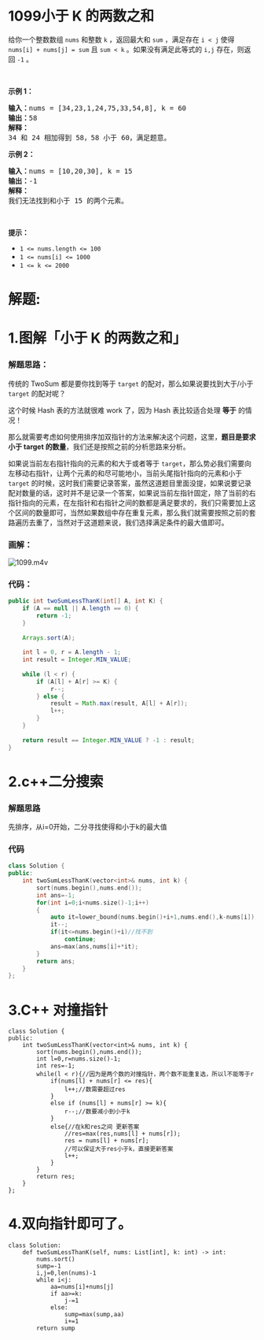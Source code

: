 # 1099小于 K 的两数之和
<p>给你一个整数数组 <code>nums</code> 和整数 <code>k</code> ，返回最大和 <code>sum</code> ，满足存在 <code>i < j</code> 使得 <code>nums[i] + nums[j] = sum</code> 且 <code>sum < k</code> 。如果没有满足此等式的 <code>i,j</code> 存在，则返回 <code>-1</code> 。</p>

<p> </p>

<p><strong>示例 1：</strong></p>

<pre>
<strong>输入：</strong>nums = [34,23,1,24,75,33,54,8], k = 60
<strong>输出：</strong>58
<strong>解释：</strong>
34 和 24 相加得到 58，58 小于 60，满足题意。
</pre>

<p><strong>示例 2：</strong></p>

<pre>
<strong>输入：</strong>nums = [10,20,30], k = 15
<strong>输出：</strong>-1
<strong>解释：</strong>
我们无法找到和小于 15 的两个元素。</pre>

<p> </p>

<p><strong>提示：</strong></p>

<ul>
	<li><code>1 <= nums.length <= 100</code></li>
	<li><code>1 <= nums[i] <= 1000</code></li>
	<li><code>1 <= k <= 2000</code></li>
</ul>
































# 解题:
# 1.图解「小于 K 的两数之和」
### 解题思路：

传统的 TwoSum 都是要你找到等于 `target` 的配对，那么如果说要找到大于/小于 `target` 的配对呢？

这个时候 Hash 表的方法就很难 work 了，因为 Hash 表比较适合处理 **等于** 的情况！

那么就需要考虑如何使用排序加双指针的方法来解决这个问题，这里，**题目是要求小于 target 的数量**，我们还是按照之前的分析思路来分析。

如果说当前左右指针指向的元素的和大于或者等于 `target`，那么势必我们需要向左移动右指针，让两个元素的和尽可能地小，当前头尾指针指向的元素和小于 `target` 的时候，这时我们需要记录答案，虽然这道题目里面没提，如果说要记录配对数量的话，这时并不是记录一个答案，如果说当前左指针固定，除了当前的右指针指向的元素，在左指针和右指针之间的数都是满足要求的，我们只需要加上这个区间的数量即可，当然如果数组中存在重复元素，那么我们就需要按照之前的套路遍历去重了，当然对于这道题来说，我们选择满足条件的最大值即可。

### 画解：

![1099.m4v](0a66f4ac-9c98-46f7-a7b4-4c5b5320b90a)


### 代码：

```Java [-java]
public int twoSumLessThanK(int[] A, int K) {
    if (A == null || A.length == 0) {
        return -1;
    }
    
    Arrays.sort(A);
    
    int l = 0, r = A.length - 1;
    int result = Integer.MIN_VALUE;
    
    while (l < r) {
        if (A[l] + A[r] >= K) {
            r--;
        } else {
            result = Math.max(result, A[l] + A[r]);
            l++;
        }
    }
    
    return result == Integer.MIN_VALUE ? -1 : result;
}
```




# 2.c++二分搜索
### 解题思路
先排序，从i=0开始，二分寻找使得和小于k的最大值

### 代码

```cpp
class Solution {
public:
    int twoSumLessThanK(vector<int>& nums, int k) {
        sort(nums.begin(),nums.end());
        int ans=-1;
        for(int i=0;i<nums.size()-1;i++)
        {
            auto it=lower_bound(nums.begin()+i+1,nums.end(),k-nums[i]);
            it--;
            if(it<=nums.begin()+i)//找不到
                continue;
            ans=max(ans,nums[i]+*it);
        }
        return ans;
    }
};
```
# 3.C++ 对撞指针
```
class Solution {
public:
    int twoSumLessThanK(vector<int>& nums, int k) {
        sort(nums.begin(),nums.end());
        int l=0,r=nums.size()-1;
        int res=-1;
        while(l < r){//因为是两个数的对撞指针，两个数不能重复选，所以l不能等于r
            if(nums[l] + nums[r] <= res){
                l++;//数需要超过res
            }
            else if (nums[l] + nums[r] >= k){
                r--;//数要减小到小于k
            }
            else{//在k和res之间 更新答案
                //res=max(res,nums[l] + nums[r]);
                res = nums[l] + nums[r];
                //可以保证大于res小于k，直接更新答案
                l++;
            }
        }
        return res;
    }
};
```
# 4.双向指针即可了。
```
class Solution:
    def twoSumLessThanK(self, nums: List[int], k: int) -> int:
        nums.sort()
        sump=-1
        i,j=0,len(nums)-1
        while i<j:
            aa=nums[i]+nums[j]
            if aa>=k:
                j-=1
            else:
                sump=max(sump,aa)
                i+=1
        return sump
```
